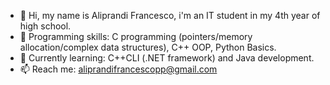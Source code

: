 - 👋 Hi, my name is Aliprandi Francesco, i'm an IT student in my 4th year of high school.
- 👀 Programming skills: C programming (pointers/memory allocation/complex data structures), C++ OOP, Python Basics.
- 🌱 Currently learning: C++CLI (.NET framework) and Java development.
- 📫 Reach me: <aliprandifrancescopp@gmail.com>

<!---a
Fraxxone/Fraxxone is a ✨ special ✨ repository because its `README.md` (this file) appears on your GitHub profile.
You can click the Preview link to take a look at your changes.
--->
